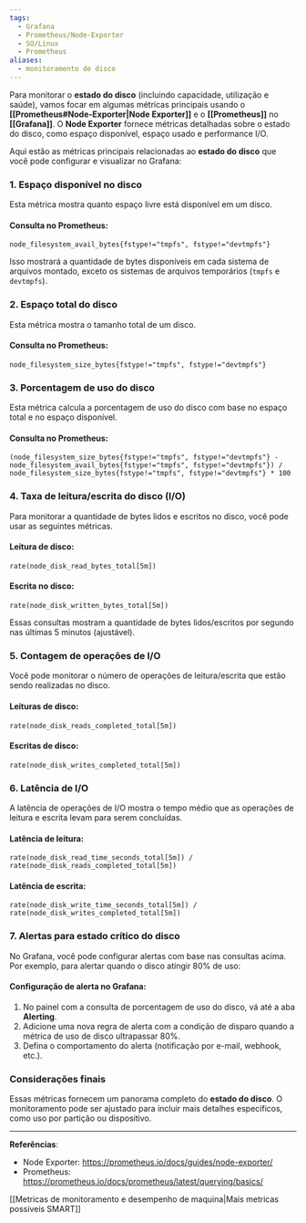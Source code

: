 ```yaml
---
tags:
  - Grafana
  - Prometheus/Node-Exporter
  - SO/Linux
  - Prometheus
aliases:
  - monitoramento de disco
---
```

Para monitorar o **estado do disco** (incluindo capacidade, utilização e saúde), vamos focar em algumas métricas principais usando o **[[Prometheus#Node-Exporter|Node Exporter]]** e o **[[Prometheus]]** no **[[Grafana]]**. O **Node Exporter** fornece métricas detalhadas sobre o estado do disco, como espaço disponível, espaço usado e performance I/O.

Aqui estão as métricas principais relacionadas ao **estado do disco** que você pode configurar e visualizar no Grafana:

### 1. **Espaço disponível no disco**
Esta métrica mostra quanto espaço livre está disponível em um disco.

#### Consulta no Prometheus:
```promql
node_filesystem_avail_bytes{fstype!="tmpfs", fstype!="devtmpfs"}
```

Isso mostrará a quantidade de bytes disponíveis em cada sistema de arquivos montado, exceto os sistemas de arquivos temporários (`tmpfs` e `devtmpfs`).

### 2. **Espaço total do disco**
Esta métrica mostra o tamanho total de um disco.

#### Consulta no Prometheus:
```promql
node_filesystem_size_bytes{fstype!="tmpfs", fstype!="devtmpfs"}
```

### 3. **Porcentagem de uso do disco**
Esta métrica calcula a porcentagem de uso do disco com base no espaço total e no espaço disponível.

#### Consulta no Prometheus:
```promql
(node_filesystem_size_bytes{fstype!="tmpfs", fstype!="devtmpfs"} - node_filesystem_avail_bytes{fstype!="tmpfs", fstype!="devtmpfs"}) / node_filesystem_size_bytes{fstype!="tmpfs", fstype!="devtmpfs"} * 100
```

### 4. **Taxa de leitura/escrita do disco (I/O)**
Para monitorar a quantidade de bytes lidos e escritos no disco, você pode usar as seguintes métricas.

#### Leitura de disco:
```promql
rate(node_disk_read_bytes_total[5m])
```

#### Escrita no disco:
```promql
rate(node_disk_written_bytes_total[5m])
```

Essas consultas mostram a quantidade de bytes lidos/escritos por segundo nas últimas 5 minutos (ajustável).

### 5. **Contagem de operações de I/O**
Você pode monitorar o número de operações de leitura/escrita que estão sendo realizadas no disco.

#### Leituras de disco:
```promql
rate(node_disk_reads_completed_total[5m])
```

#### Escritas de disco:
```promql
rate(node_disk_writes_completed_total[5m])
```

### 6. **Latência de I/O**
A latência de operações de I/O mostra o tempo médio que as operações de leitura e escrita levam para serem concluídas.

#### Latência de leitura:
```promql
rate(node_disk_read_time_seconds_total[5m]) / rate(node_disk_reads_completed_total[5m])
```

#### Latência de escrita:
```promql
rate(node_disk_write_time_seconds_total[5m]) / rate(node_disk_writes_completed_total[5m])
```

### 7. **Alertas para estado crítico do disco**
No Grafana, você pode configurar alertas com base nas consultas acima. Por exemplo, para alertar quando o disco atingir 80% de uso:

#### Configuração de alerta no Grafana:
1. No painel com a consulta de porcentagem de uso do disco, vá até a aba **Alerting**.
2. Adicione uma nova regra de alerta com a condição de disparo quando a métrica de uso de disco ultrapassar 80%.
3. Defina o comportamento do alerta (notificação por e-mail, webhook, etc.).

### Considerações finais
Essas métricas fornecem um panorama completo do **estado do disco**. O monitoramento pode ser ajustado para incluir mais detalhes específicos, como uso por partição ou dispositivo.

---

**Referências**:
- Node Exporter: https://prometheus.io/docs/guides/node-exporter/
- Prometheus: https://prometheus.io/docs/prometheus/latest/querying/basics/

[[Metricas de monitoramento e desempenho de maquina|Mais metricas possiveis SMART]]
